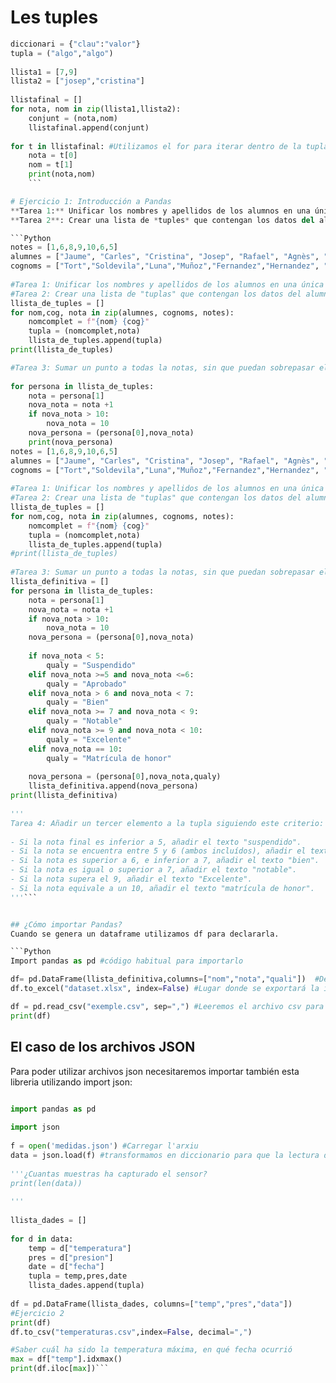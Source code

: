 # Les tuples
```Python
diccionari = {"clau":"valor"}  
tupla = ("algo","algo")  
  
llista1 = [7,9]  
llista2 = ["josep","cristina"]  
  
llistafinal = []  
for nota, nom in zip(llista1,llista2):  
    conjunt = (nota,nom)  
    llistafinal.append(conjunt)  
  
for t in llistafinal: #Utilizamos el for para iterar dentro de la tupla 
    nota = t[0]  
    nom = t[1]  
    print(nota,nom)
    ```

# Ejercicio 1: Introducción a Pandas
**Tarea 1:** Unificar los nombres y apellidos de los alumnos en una única cadena de texto.
**Tarea 2**: Crear una lista de *tuples* que contengan los datos del alumno unificados, y la nota obtenida

```Python
notes = [1,6,8,9,10,6,5]  
alumnes = ["Jaume", "Carles", "Cristina", "Josep", "Rafael", "Agnès", "Marta"]  
cognoms = ["Tort","Soldevila","Luna","Muñoz","Fernandez","Hernandez", "Llopart"]  
  
#Tarea 1: Unificar los nombres y apellidos de los alumnos en una única cadena de texto  
#Tarea 2: Crear una lista de "tuplas" que contengan los datos del alumno unificados, y la nota obtenida  
llista_de_tuples = []  
for nom,cog, nota in zip(alumnes, cognoms, notes):  
    nomcomplet = f"{nom} {cog}"  
    tupla = (nomcomplet,nota)  
    llista_de_tuples.append(tupla)  
print(llista_de_tuples)

#Tarea 3: Sumar un punto a todas la notas, sin que puedan sobrepasar el 10  
  
for persona in llista_de_tuples:  
    nota = persona[1]  
    nova_nota = nota +1  
    if nova_nota > 10:  
        nova_nota = 10  
    nova_persona = (persona[0],nova_nota)  
    print(nova_persona)
notes = [1,6,8,9,10,6,5]  
alumnes = ["Jaume", "Carles", "Cristina", "Josep", "Rafael", "Agnès", "Marta"]  
cognoms = ["Tort","Soldevila","Luna","Muñoz","Fernandez","Hernandez", "Llopart"]  
  
#Tarea 1: Unificar los nombres y apellidos de los alumnos en una única cadena de texto  
#Tarea 2: Crear una lista de "tuplas" que contengan los datos del alumno unificados, y la nota obtenida  
llista_de_tuples = []  
for nom,cog, nota in zip(alumnes, cognoms, notes):  
    nomcomplet = f"{nom} {cog}"  
    tupla = (nomcomplet,nota)  
    llista_de_tuples.append(tupla)  
#print(llista_de_tuples)  
  
#Tarea 3: Sumar un punto a todas la notas, sin que puedan sobrepasar el 10  
llista_definitiva = []  
for persona in llista_de_tuples:  
    nota = persona[1]  
    nova_nota = nota +1  
    if nova_nota > 10:  
        nova_nota = 10  
    nova_persona = (persona[0],nova_nota)  
  
    if nova_nota < 5:  
        qualy = "Suspendido"  
    elif nova_nota >=5 and nova_nota <=6:  
        qualy = "Aprobado"  
    elif nova_nota > 6 and nova_nota < 7:  
        qualy = "Bien"  
    elif nova_nota >= 7 and nova_nota < 9:  
        qualy = "Notable"  
    elif nova_nota >= 9 and nova_nota < 10:  
        qualy = "Excelente"  
    elif nova_nota == 10:  
        qualy = "Matrícula de honor"  
  
    nova_persona = (persona[0],nova_nota,qualy)  
    llista_definitiva.append(nova_persona)  
print(llista_definitiva)  
  
'''  
Tarea 4: Añadir un tercer elemento a la tupla siguiendo este criterio:  
  
- Si la nota final es inferior a 5, añadir el texto "suspendido".  
- Si la nota se encuentra entre 5 y 6 (ambos incluídos), añadir el texto "aprobado".  
- Si la nota es superior a 6, e inferior a 7, añadir el texto "bien".  
- Si la nota es igual o superior a 7, añadir el texto "notable".  
- Si la nota supera el 9, añadir el texto "Excelente".  
- Si la nota equivale a un 10, añadir el texto "matrícula de honor".  
'''```


## ¿Cómo importar Pandas?
Cuando se genera un dataframe utilizamos df para declararla.

```Python
Import pandas as pd #código habitual para importarlo

df= pd.DataFrame(llista_definitiva,columns=["nom","nota","quali"])  #Definimos el dataframe y el nombre que queremos para cada columna
df.to_excel("dataset.xlsx", index=False) #Lugar donde se exportará la información

df = pd.read_csv("exemple.csv", sep=",") #Leeremos el archivo csv para ver los datos en el posterior print
print(df)
```

## El caso de los archivos JSON
Para poder utilizar archivos json necesitaremos importar también esta libreria utilizando import json:

```Python

import pandas as pd  
  
import json  
  
f = open('medidas.json') #Carregar l'arxiu  
data = json.load(f) #transformamos en diccionario para que la lectura del archivo sea correcta 
  
'''¿Cuantas muestras ha capturado el sensor?  
print(len(data))  
  
'''  
  
llista_dades = []  
  
for d in data:  
    temp = d["temperatura"]  
    pres = d["presion"]  
    date = d["fecha"]  
    tupla = temp,pres,date  
    llista_dades.append(tupla)  
  
df = pd.DataFrame(llista_dades, columns=["temp","pres","data"])  
#Ejercicio 2
print(df)  
df.to_csv("temperaturas.csv",index=False, decimal=",")

#Saber cuál ha sido la temperatura máxima, en qué fecha ocurrió  
max = df["temp"].idxmax()  
print(df.iloc[max])```
